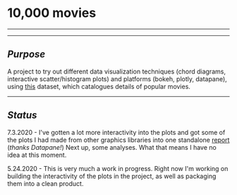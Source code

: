 # 10,000 movies

---

---

## *Purpose*

A project to try out different data visualization techniques (chord diagrams, interactive scatter/histogram plots) and platforms (bokeh, plotly, datapane), using [this](https://www.kaggle.com/isaactaylorofficial/imdb-10000-most-voted-feature-films-041118) dataset, which catalogues details of popular movies.

---

## *Status*

7.3.2020 - I've gotten a lot more interactivity into the plots and got some of the plots I had made from other graphics libraries into one standalone [report](https://datapane.com/ryancahildebrandt/reports/movies_dashboard/?accesstoken=800edc196c07a9c18b4b031e709a596e8a0f8485) (*thanks Datapane!*) Next up, some analyses. What that means I have no idea at this moment.

5.24.2020 - This is very much a work in progress. Right now I'm working on building the interactivity of the plots in the project, as well as packaging them into a clean product.
